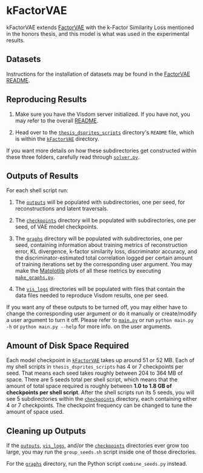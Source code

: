 # kFactorVAE
kFactorVAE extends [FactorVAE](FactorVAE_README.md) with the k-Factor Similarity Loss
mentioned in the honors thesis, and this model is what was used in the experimental results.


## Datasets 
Instructions for the installation of datasets may be found in the [FactorVAE README](FactorVAE_README.md). 


## Reproducing Results

1. Make sure you have the Visdom server initialized. If you have not, you may refer 
to the overall [README](../README.md). 

2. Head over to the [`thesis_dsprites_scripts`](./kFactorVAE/thesis_dsprites_scripts) directory's `README` file,
which is within the [`kFactorVAE`](./kFactorVAE/) directory.


If you want more details on how these subdirectories get constructed within these three folders,
carefully read through [`solver.py`](solver.py).


## Outputs of Results
For each shell script run:

1. The [`outputs`](./outputs/) will be populated with subdirectories, one per seed, for reconstructions and latent traversals.

2. The [`checkpoints`](./checkpoints/) directory will be populated with subdirectories, one per seed, of VAE model checkpoints.

3. The [`graphs`](./graphs/) directory will be populated with subdirectories, one per seed, containing information 
about training metrics of reconstruction error, KL divergence, k-factor similarity loss, discriminator accuracy, and the discriminator-estimated total correlation logged per certain amount of training iterations set by the corresponding user argument. You may make the [Matplotlib](https://matplotlib.org) plots of all these metrics
by executing [`make_graphs.py`](graphs/make_graphs.py).

4. The [`vis_logs`](./vis_logs/) directories will be populated with files that contain the data files needed
to reproduce Visdom results, one per seed. 

If you want any of these outputs to be turned off, you may either have to change the corresponding user 
argument or do it manually or create/modify a user argument to turn it off. Please refer to [`main.py`](main.py)
or run `python main.py -h` or `python main.py --help` for more info. on the user arguments. 



## Amount of Disk Space Required
Each model checkpoint in [`kFactorVAE`](kFactorVAE) takes up around 51 or 52 MB. Each of my shell scripts in `thesis_dsprites_scripts` has 4 or 7 checkpoints per seed. That means each seed takes roughly between 204 to 364 MB
of space. There are 5 seeds total per shell script, which means that the amount of total space required
is roughly between **1.0 to 1.8 GB of checkpoints per shell script**. After the shell scripts run its 5 seeds, you will
see 5 subdirectories within the [`checkpoints`](./kFactorVAE/checkpoints/) directory, each containing 
either 4 or 7 checkpoints. The checkpoint frequency can be changed to tune the amount of space used.


## Cleaning up Outputs
If the [`outputs`](./outputs/), [`vis_logs`](./kFactorVAE/vis_logs), and/or the [`checkpoints`](./checkpoints/) directories ever grow too large, you may run the `group_seeds.sh` script inside one of those directories. 

For the [`graphs`](./graphs/) directory, run the Python script `combine_seeds.py` instead.
